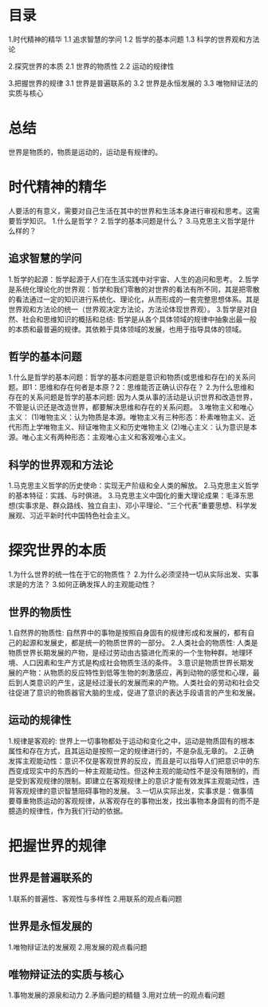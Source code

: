 # 目录
1.时代精神的精华
  1.1 追求智慧的学问
  1.2 哲学的基本问题
  1.3 科学的世界观和方法论

2.探究世界的本质
  2.1 世界的物质性
  2.2 运动的规律性

3.把握世界的规律
  3.1 世界是普遍联系的
  3.2 世界是永恒发展的
  3.3 唯物辩证法的实质与核心

# 总结
世界是物质的，物质是运动的，运动是有规律的。  

# 时代精神的精华
人要活的有意义，需要对自己生活在其中的世界和生活本身进行审视和思考。这需要哲学知识。
1.什么是哲学？
2.哲学的基本问题是什么？
3.马克思主义哲学是什么样的？

## 追求智慧的学问
1.哲学的起源：哲学起源于人们在生活实践中对宇宙、人生的追问和思考。
2.哲学是系统化理论化的世界观：哲学和我们零散的对世界的看法有所不同，其是把零散的看法通过一定的知识进行系统化、理论化，从而形成的一套完整思想体系。其是世界观和方法论的统一（世界观决定方法论，方法论体现世界观）。
3.哲学是对自然、社会和思维知识的概括和总结: 哲学是从各个具体领域的规律中抽象出最一般的本质和最普遍的规律。其依赖于具体领域的发展，也用于指导具体的领域。

## 哲学的基本问题
1.什么是哲学的基本问题：哲学的基本问题是意识和物质(或思维和存在)的关系问题。即1：思维和存在何者是本原？2：思维能否正确认识存在？
2.为什么思维和存在的关系问题是哲学的基本问题: 因为人类从事的活动是认识世界和改造世界，不管是认识还是改造世界，都要解决思维和存在的关系问题。
3.唯物主义和唯心主义：
  (1)唯物主义：认为物质是本源。唯物主义有三种形态：朴素唯物主义、近代形而上学唯物主义、辩证唯物主义和历史唯物主义
  (2)唯心主义：认为意识是本源。唯心主义有两种形态：主观唯心主义和客观唯心主义。

## 科学的世界观和方法论
1.马克思主义哲学的历史使命：实现无产阶级和全人类的解放。
2.马克思主义哲学的基本特征：实践、与时俱进。
3.马克思主义中国化的重大理论成果：毛泽东思想(实事求是、群众路线、独立自主)、邓小平理论、“三个代表”重要思想、科学发展观、习近平新时代中国特色社会主义。

# 探究世界的本质
1.为什么世界的统一性在于它的物质性？
2.为什么必须坚持一切从实际出发、实事求是的方法？
3.如何正确发挥人的主观能动性？

## 世界的物质性
1.自然界的物质性: 自然界中的事物是按照自身固有的规律形成和发展的，都有自己的起源和发展史，都是统一的物质世界的一部分。
2.人类社会的物质性: 人类是物质世界长期发展的产物，是经过劳动由古猿进化而来的一个生物种群。地理环境、人口因素和生产方式是构成社会物质生活的条件。
3.意识是物质世界长期发展的产物：从物质的反应特性到低等生物的刺激感应，再到动物的感觉和心理，最后到人类意识的产生，这是经过漫长的发展而来的产物。人类社会的劳动和社会交往促进了意识的物质器官大脑的生成，促进了意识的表达手段语言的产生和发展。

## 运动的规律性
1.规律是客观的: 世界上一切事物都处于运动和变化之中，运动是物质固有的根本属性和存在方式，且其运动是按照一定的规律进行的，不是杂乱无章的。
2.正确发挥主观能动性：意识不仅是客观世界的反应，而且是可以指导人们把意识中的东西变成现实中的东西的一种主观能动性。但这种主观的能动性不是没有限制的，而是受到客观规律的限制。即建立在客观规律上的意识才能有效发挥主观能动性，违背客观规律的意识智慧阻碍事物的发展。
3.一切从实际出发，实事求是：做事情要尊重物质运动的客观规律，从客观存在的事物出发，找出事物本身固有的而不是臆造的规律性，作为我们行动的依据。

# 把握世界的规律
## 世界是普遍联系的
1.联系的普遍性、客观性与多样性
2.用联系的观点看问题

## 世界是永恒发展的
1.唯物辩证法的发展观
2.用发展的观点看问题

## 唯物辩证法的实质与核心
1.事物发展的源泉和动力
2.矛盾问题的精髓
3.用对立统一的观点看问题
